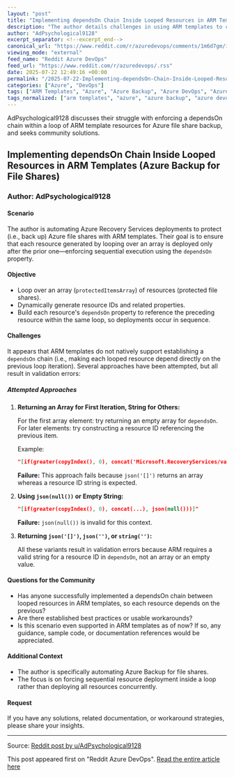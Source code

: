 ```yaml
---
layout: "post"
title: "Implementing dependsOn Chain Inside Looped Resources in ARM Templates for Azure Backup"
description: "The author details challenges in using ARM templates to create a sequential dependsOn chain between loop-generated resources, specifically for backing up Azure file shares. Despite attempts at various workarounds, ARM templates' limitations cause validation errors. The author seeks community advice or best practices for achieving this dependency chain."
author: "AdPsychological9128"
excerpt_separator: <!--excerpt_end-->
canonical_url: "https://www.reddit.com/r/azuredevops/comments/1m6d7gm/implementing_dependson_chain_inside_looped/"
viewing_mode: "external"
feed_name: "Reddit Azure DevOps"
feed_url: "https://www.reddit.com/r/azuredevops/.rss"
date: 2025-07-22 12:49:16 +00:00
permalink: "/2025-07-22-Implementing-dependsOn-Chain-Inside-Looped-Resources-in-ARM-Templates-for-Azure-Backup.html"
categories: ["Azure", "DevOps"]
tags: ["ARM Templates", "Azure", "Azure Backup", "Azure DevOps", "Azure Recovery Services", "Community", "Dependson", "DevOps", "IaC", "Protected Items", "Resource Deployment", "Resource Loops", "Sequential Deployment", "Validation Errors"]
tags_normalized: ["arm templates", "azure", "azure backup", "azure devops", "azure recovery services", "community", "dependson", "devops", "iac", "protected items", "resource deployment", "resource loops", "sequential deployment", "validation errors"]
---
```


AdPsychological9128 discusses their struggle with enforcing a dependsOn chain within a loop of ARM template resources for Azure file share backup, and seeks community solutions.<!--excerpt_end-->

## Implementing dependsOn Chain Inside Looped Resources in ARM Templates (Azure Backup for File Shares)

### Author: AdPsychological9128

#### Scenario

The author is automating Azure Recovery Services deployments to protect (i.e., back up) Azure file shares with ARM templates. Their goal is to ensure that each resource generated by looping over an array is deployed only after the prior one—enforcing sequential execution using the `dependsOn` property.

#### Objective

- Loop over an array (`protectedItemsArray`) of resources (protected file shares).
- Dynamically generate resource IDs and related properties.
- Build each resource's `dependsOn` property to reference the preceding resource within the same loop, so deployments occur in sequence.

#### Challenges

It appears that ARM templates do not natively support establishing a `dependsOn` chain (i.e., making each looped resource depend directly on the previous loop iteration). Several approaches have been attempted, but all result in validation errors:

##### Attempted Approaches

1. **Returning an Array for First Iteration, String for Others:**

   For the first array element: try returning an empty array for `dependsOn`.
   For later elements: try constructing a resource ID referencing the previous item.

   Example:

   ```json
   "[if(greater(copyIndex(), 0), concat('Microsoft.RecoveryServices/vaults/backupFabrics/protectionContainers/protectedItems/', parameters('protectedItemsArray')[sub(copyIndex(), 1)].vaultName, '/Azure/', variables('containerSuffix'), ';', parameters('protectedItemsArray')[sub(copyIndex(), 1)].storageAccountResourceGroup, ';', parameters('protectedItemsArray')[sub(copyIndex(), 1)].storageAccountName, '/AzureFileShare;', parameters('protectedItemsArray')[sub(copyIndex(), 1)].fileShareName), json('[]'))]"
   ```
   
   **Failure:** This approach fails because `json('[]')` returns an array whereas a resource ID string is expected.

2. **Using `json(null())` or Empty String:**

   ```json
   "[if(greater(copyIndex(), 0), concat(...), json(null()))]"
   ```
   
   **Failure:** `json(null())` is invalid for this context.

3. **Returning `json('[]')`, `json('')`, or `string('')`:**
   
   All these variants result in validation errors because ARM requires a valid string for a resource ID in `dependsOn`, not an array or an empty value.

#### Questions for the Community

- Has anyone successfully implemented a dependsOn chain between looped resources in ARM templates, so each resource depends on the previous?
- Are there established best practices or usable workarounds?
- Is this scenario even supported in ARM templates as of now? If so, any guidance, sample code, or documentation references would be appreciated.

#### Additional Context

- The author is specifically automating Azure Backup for file shares.
- The focus is on forcing sequential resource deployment inside a loop rather than deploying all resources concurrently.

#### Request

If you have any solutions, related documentation, or workaround strategies, please share your insights.

---

Source: [Reddit post by u/AdPsychological9128](https://www.reddit.com/r/azuredevops/comments/1m6d7gm/implementing_dependson_chain_inside_looped/)

This post appeared first on "Reddit Azure DevOps". [Read the entire article here](https://www.reddit.com/r/azuredevops/comments/1m6d7gm/implementing_dependson_chain_inside_looped/)
